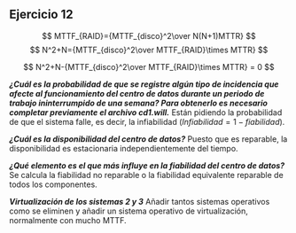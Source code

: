 ## Ejercicio 12
$$
	MTTF_{RAID}={MTTF_{disco}^2\over N(N+1)MTTR}
$$
$$
	N^2+N={MTTF_{disco}^2\over MTTF_{RAID}\times MTTR}
$$

$$
	N^2+N-{MTTF_{disco}^2\over MTTF_{RAID}\times MTTR} = 0
$$

***¿Cuál es la probabilidad de que se registre algún tipo de incidencia que afecte al
funcionamiento del centro de datos durante un periodo de trabajo ininterrumpido de una
semana? Para obtenerlo es necesario completar previamente el archivo cd1.will.***
Están pidiendo la probabilidad de que el sistema falle, es decir, la infiabilidad ($Infiabilidad=1-fiabilidad$).

***¿Cuál es la disponibilidad del centro de datos?***
Puesto que es reparable, la disponibilidad es estacionaria independientemente del tiempo.

***¿Qué elemento es el que más influye en la fiabilidad del centro de datos?***
Se calcula la fiabilidad no reparable o la fiabilidad equivalente reparable de todos los componentes.

***Virtualización de los sistemas 2 y 3***
Añadir tantos sistemas operativos como se eliminen y añadir un sistema operativo de virtualización, normalmente con mucho MTTF.<mark style="background: #ADCCFFA6;"></mark>